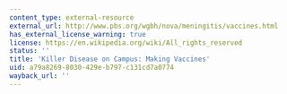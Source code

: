 ```yaml
---
content_type: external-resource
external_url: http://www.pbs.org/wgbh/nova/meningitis/vaccines.html
has_external_license_warning: true
license: https://en.wikipedia.org/wiki/All_rights_reserved
status: ''
title: 'Killer Disease on Campus: Making Vaccines'
uid: a79a8269-8030-429e-b797-c131cd7a0774
wayback_url: ''
---
```

